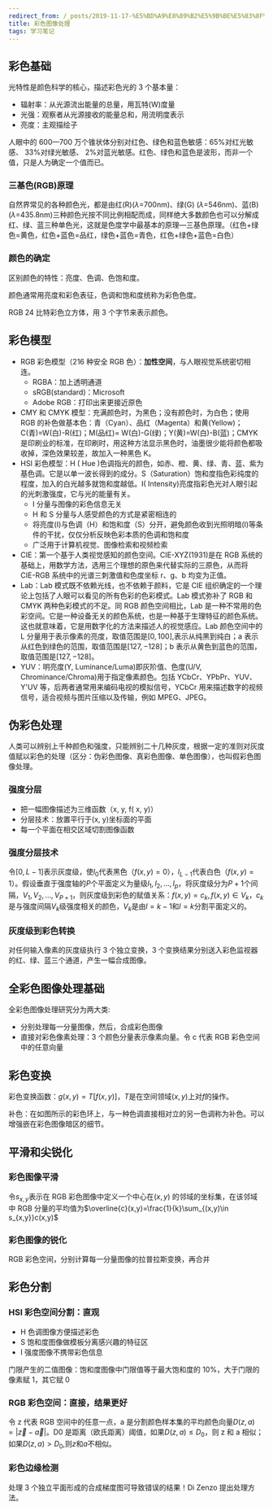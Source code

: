 ```yaml
---
redirect_from: /_posts/2019-11-17-%E5%BD%A9%E8%89%B2%E5%9B%BE%E5%83%8F%E5%A4%84%E7%90%86/
title: 彩色图像处理
tags: 学习笔记
---
```


## 彩色基础

光特性是颜色科学的核心，描述彩色光的 3 个基本量：

- 辐射率：从光源流出能量的总量，用瓦特(W)度量
- 光强：观察者从光源接收的能量总和，用流明度表示
- 亮度：主观描绘子

人眼中的 600—700 万个锥状体分别对红色、绿色和蓝色敏感：65%对红光敏感、 33%对绿光敏感、 2%对蓝光敏感。红色、绿色和蓝色是波形，而非一个值，只是人为确定一个值而已。

### 三基色(RGB)原理

自然界常见的各种颜色光，都是由红(R)($\lambda$=700nm)、绿(G) ($\lambda$=546nm)、蓝(B)($\lambda$=435.8nm)三种颜色光按不同比例相配而成，同样绝大多数颜色也可以分解成红、绿、蓝三种单色光，这就是色度学中最基本的原理—三基色原理。（红色+绿色=黄色，红色+蓝色=品红，绿色+蓝色=青色，红色+绿色+蓝色=白色）

### 颜色的确定

区别颜色的特性：亮度、色调、色饱和度。

颜色通常用亮度和彩色表征，色调和饱和度统称为彩色色度。

RGB 24 比特彩色立方体，用 3 个字节来表示颜色。

## 彩色模型

- RGB 彩色模型（216 种安全 RGB 色）：**加性空间**，与人眼视觉系统密切相连。
  - RGBA：加上透明通道
  - sRGB(standard)：Microsoft
  - Adobe RGB：打印出来更接近原色
- CMY 和 CMYK 模型：充满颜色时，为黑色；没有颜色时，为白色；使用 RGB 的补色做基本色：青（Cyan）、品红（Magenta）和黄(Yellow)；C(青)=W(白)-R(红)；M(品红)= W(白)-G(绿)；Y(黄)=W(白)-B(蓝)；CMYK 是印刷业的标准，在印刷时，用这种方法显示黑色时，油墨很少能将颜色都吸收掉，深色效果较差，故加入一种黑色 K。
- HSI 彩色模型：H ( Hue )色调指光的颜色，如赤、橙、黄、绿、青、蓝、紫为基色调。它是以单一波长得到的成分。S（Saturation）饱和度指色彩纯度的程度，加入的白光越多就饱和度越低。I( Intensity)亮度指彩色光对人眼引起的光刺激强度，它与光的能量有关。
  - I 分量与图像的彩色信息无关
  - H 和 S 分量与人感受颜色的方式是紧密相连的
  - 将亮度(I)与色调（H）和饱和度（S）分开，避免颜色收到光照明暗(I)等条件的干扰，仅仅分析反映色彩本质的色调和饱和度
  - 广泛用于计算机视觉、图像检索和视频检索
- CIE：第一个基于人类视觉感知的颜色空间。CIE-XYZ(1931)是在 RGB 系统的基础上，用数学方法，选用三个理想的原色来代替实际的三原色，从而将 CIE-RGB 系统中的光谱三刺激值和色度坐标 r、g、b 均变为正值。
- Lab：Lab 模式既不依赖光线，也不依赖于颜料，它是 CIE 组织确定的一个理论上包括了人眼可以看见的所有色彩的色彩模式。Lab 模式弥补了 RGB 和 CMYK 两种色彩模式的不足。同 RGB 颜色空间相比，Lab 是一种不常用的色彩空间。它是一种设备无关的颜色系统，也是一种基于生理特征的颜色系统。这也就意味着，它是用数字化的方法来描述人的视觉感应。Lab 颜色空间中的 L 分量用于表示像素的亮度，取值范围是$[0,100]$,表示从纯黑到纯白；a 表示从红色到绿色的范围，取值范围是$[127,-128]$；b 表示从黄色到蓝色的范围，取值范围是$[127,-128]$。
- YUV：明亮度(Y, Luminance/Luma)即灰阶值、色度(U/V, Chrominance/Chroma)用于指定像素颜色。包括 YCbCr、YPbPr、YUV、Y'UV 等，后两者通常用来编码电视的模拟信号，YCbCr 用来描述数字的视频信号，适合视频与图片压缩以及传输，例如 MPEG、JPEG。

## 伪彩色处理

人类可以辨别上千种颜色和强度，只能辨别二十几种灰度，根据一定的准则对灰度值赋以彩色的处理（区分：伪彩色图像、真彩色图像、单色图像），也叫假彩色图像处理。

### 强度分层

- 把一幅图像描述为三维函数（x, y, f( x, y)）
- 分层技术：放置平行于(x, y)坐标面的平面
- 每一个平面在相交区域切割图像函数

### 强度分层技术

令$[0,L-1]$表示灰度级，使$l_0$代表黑色（$f(x,y)=0$），$l_{L-1}$代表白色（$f(x,y)=1$）。假设垂直于强度轴的$P$个平面定义为量级$l_1,l_2,\dots,l_p$，将灰度级分为$P+1$个间隔，$V_1,V_2,\dots,V_{P+1}$，则灰度级到彩色的赋值关系：$f(x,y)=c_k,f(x,y)\in V_k$，$c_k$是与强度间隔$V_k$级强度相关的颜色，$V_k$是由$l=k-1$和$l=k$分割平面定义的。

### 灰度级到彩色转换

对任何输入像素的灰度级执行 3 个独立变换，3 个变换结果分别送入彩色监视器的红、绿、蓝三个通道，产生一幅合成图像。

## 全彩色图像处理基础

全彩色图像处理研究分为两大类:

- 分别处理每一分量图像，然后，合成彩色图像
- 直接对彩色像素处理：3 个颜色分量表示像素向量。令 c 代表 RGB 彩色空间中的任意向量

## 彩色变换

彩色变换函数：$g(x,y)=T[f(x,y)]$，$T$是在空间领域$(x,y)$上对$f$的操作。

补色：在如图所示的彩色环上，与一种色调直接相对立的另一色调称为补色。可以增强嵌在彩色图像暗区的细节。

## 平滑和尖锐化

### 彩色图像平滑

令$s_{x,y}$表示在 RGB 彩色图像中定义一个中心在$(x, y)$
的邻域的坐标集，在该邻域中 RGB 分量的平均值为$\overline{c}(x,y)=\frac{1}{k}\sum_{(x,y)\in s_{x,y}}c(x,y)$

### 彩色图像的锐化

RGB 彩色空间，分别计算每一分量图像的拉普拉斯变换，再合并

## 彩色分割

### HSI 彩色空间分割：直观

- H 色调图像方便描述彩色
- S 饱和度图像做模板分离感兴趣的特征区
- I 强度图像不携带彩色信息

门限产生的二值图像：饱和度图像中门限值等于最大饱和度的 10%，大于门限的像素赋 1，其它赋 0

### RGB 彩色空间：直接，结果更好

令 z 代表 RGB 空间中的任意一点，a 是分割颜色样本集的平均颜色向量$D(z,a)=|\vec{z}-\vec{a}|$。D0 是距离（欧氏距离）阈值，如果$D(z,a)\le D_0$，则 z 和 a 相似；如果$D(z,a)>D_0$,则$z$和$a$不相似。

### 彩色边缘检测

处理 3 个独立平面形成的合成梯度图可导致错误的结果！Di Zenzo 提出处理方法。
